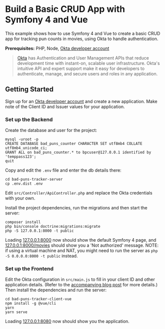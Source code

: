 # Build a Basic CRUD App with Symfony 4 and Vue

This example shows how to use Symfony 4 and Vue to create a basic CRUD app for tracking pun counts in movies, using Okta to handle authentication.


**Prerequisites:** PHP, Node, [Okta developer account](https://developer.okta.com/)

> [Okta](https://developer.okta.com) has Authentication and User Management APIs that reduce development time with instant-on, scalable user infrastructure. Okta's intuitive API and expert support make it easy for developers to authenticate, manage, and secure users and roles in any application.

## Getting Started

Sign up for an [Okta developer account](https://developer.okta.com) and create a new application. Make note of the Client ID and Issuer values for your application.

### Set up the Backend

Create the database and user for the project:

```
mysql -uroot -p
CREATE DATABASE bad_puns_counter CHARACTER SET utf8mb4 COLLATE utf8mb4_unicode_ci;
GRANT ALL on bad_puns_counter.* to bpcuser@127.0.0.1 identified by 'temppass123';
quit
```

Copy and edit the `.env` file and enter the db details there:

```
cd bad-puns-tracker-server
cp .env.dist .env
```

Edit `src/Controller/ApiController.php` and replace the Okta credentials with your own.

Install the project dependencies, run the migrations and then start the server:

```
composer install
php bin/console doctrine:migrations:migrate
php -S 127.0.0.1:8000 -t public
```

Loading [127.0.0.1:8000](127.0.0.1:8000) now should show the default Symfony 4 page, and [127.0.0.1:8000/movies](127.0.0.1:8000/movies) should show you a 'Not authorized' message. NOTE: if using a virtual machine and NAT, you might need to run the server as `php -S 0.0.0.0:8000 -t public` instead.

### Set up the Frontend

Edit the Okta configuration in `src/main.js` to fill in your client ID and other application details. (Refer to the [accompanying blog post](https://developer.okta.com/blog/2018/06/14/php-crud-app-symfony-vue) for more details.) Then install the dependencies and run the server:

```
cd bad-puns-tracker-client-vue
npm install -g @vue/cli
yarn
yarn serve
```

Loading [127.0.0.1:8080](127.0.0.1:8080) now should show you the application.
